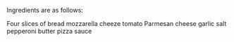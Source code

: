 Ingredients are as follows:

Four slices of bread
mozzarella cheeze
tomato
Parmesan cheese
garlic salt
pepperoni
 butter
 pizza sauce